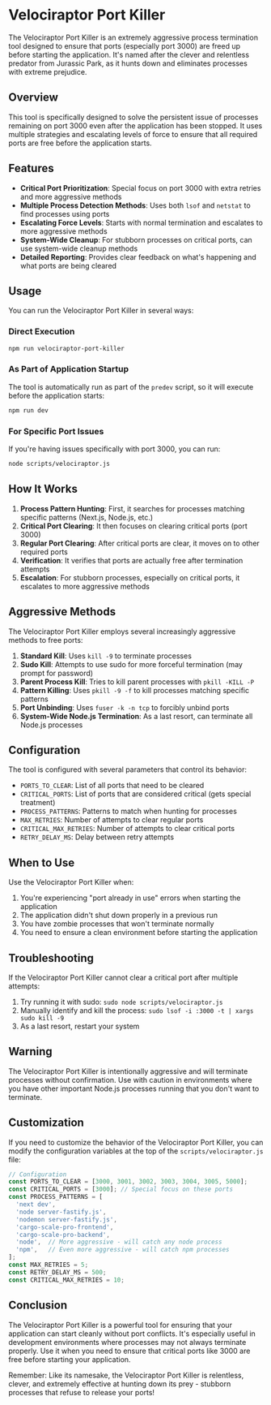 <!--

 * Copyright (c) 2025 Cargo Scale Pro Inc. All Rights Reserved.
 * 
 * PROPRIETARY AND CONFIDENTIAL
 * 
 * This file is part of the Cargo Scale Pro Inc Weight Management System.
 * Unauthorized copying of this file, via any medium is strictly prohibited.
 * 
 * This file contains proprietary and confidential information of 
 * Cargo Scale Pro Inc and may not be copied, distributed, or used
 * in any way without explicit written permission.
 

-->

# Velociraptor Port Killer

The Velociraptor Port Killer is an extremely aggressive process termination tool designed to ensure that ports (especially port 3000) are freed up before starting the application. It's named after the clever and relentless predator from Jurassic Park, as it hunts down and eliminates processes with extreme prejudice.

## Overview

This tool is specifically designed to solve the persistent issue of processes remaining on port 3000 even after the application has been stopped. It uses multiple strategies and escalating levels of force to ensure that all required ports are free before the application starts.

## Features

- **Critical Port Prioritization**: Special focus on port 3000 with extra retries and more aggressive methods
- **Multiple Process Detection Methods**: Uses both `lsof` and `netstat` to find processes using ports
- **Escalating Force Levels**: Starts with normal termination and escalates to more aggressive methods
- **System-Wide Cleanup**: For stubborn processes on critical ports, can use system-wide cleanup methods
- **Detailed Reporting**: Provides clear feedback on what's happening and what ports are being cleared

## Usage

You can run the Velociraptor Port Killer in several ways:

### Direct Execution

```bash
npm run velociraptor-port-killer
```

### As Part of Application Startup

The tool is automatically run as part of the `predev` script, so it will execute before the application starts:

```bash
npm run dev
```

### For Specific Port Issues

If you're having issues specifically with port 3000, you can run:

```bash
node scripts/velociraptor.js
```

## How It Works

1. **Process Pattern Hunting**: First, it searches for processes matching specific patterns (Next.js, Node.js, etc.)
2. **Critical Port Clearing**: It then focuses on clearing critical ports (port 3000)
3. **Regular Port Clearing**: After critical ports are clear, it moves on to other required ports
4. **Verification**: It verifies that ports are actually free after termination attempts
5. **Escalation**: For stubborn processes, especially on critical ports, it escalates to more aggressive methods

## Aggressive Methods

The Velociraptor Port Killer employs several increasingly aggressive methods to free ports:

1. **Standard Kill**: Uses `kill -9` to terminate processes
2. **Sudo Kill**: Attempts to use sudo for more forceful termination (may prompt for password)
3. **Parent Process Kill**: Tries to kill parent processes with `pkill -KILL -P`
4. **Pattern Killing**: Uses `pkill -9 -f` to kill processes matching specific patterns
5. **Port Unbinding**: Uses `fuser -k -n tcp` to forcibly unbind ports
6. **System-Wide Node.js Termination**: As a last resort, can terminate all Node.js processes

## Configuration

The tool is configured with several parameters that control its behavior:

- `PORTS_TO_CLEAR`: List of all ports that need to be cleared
- `CRITICAL_PORTS`: List of ports that are considered critical (gets special treatment)
- `PROCESS_PATTERNS`: Patterns to match when hunting for processes
- `MAX_RETRIES`: Number of attempts to clear regular ports
- `CRITICAL_MAX_RETRIES`: Number of attempts to clear critical ports
- `RETRY_DELAY_MS`: Delay between retry attempts

## When to Use

Use the Velociraptor Port Killer when:

1. You're experiencing "port already in use" errors when starting the application
2. The application didn't shut down properly in a previous run
3. You have zombie processes that won't terminate normally
4. You need to ensure a clean environment before starting the application

## Troubleshooting

If the Velociraptor Port Killer cannot clear a critical port after multiple attempts:

1. Try running it with sudo: `sudo node scripts/velociraptor.js`
2. Manually identify and kill the process: `sudo lsof -i :3000 -t | xargs sudo kill -9`
3. As a last resort, restart your system

## Warning

The Velociraptor Port Killer is intentionally aggressive and will terminate processes without confirmation. Use with caution in environments where you have other important Node.js processes running that you don't want to terminate.

## Customization

If you need to customize the behavior of the Velociraptor Port Killer, you can modify the configuration variables at the top of the `scripts/velociraptor.js` file:

```javascript
// Configuration
const PORTS_TO_CLEAR = [3000, 3001, 3002, 3003, 3004, 3005, 5000];
const CRITICAL_PORTS = [3000]; // Special focus on these ports
const PROCESS_PATTERNS = [
  'next dev',
  'node server-fastify.js',
  'nodemon server-fastify.js',
  'cargo-scale-pro-frontend',
  'cargo-scale-pro-backend',
  'node',  // More aggressive - will catch any node process
  'npm',   // Even more aggressive - will catch npm processes
];
const MAX_RETRIES = 5;
const RETRY_DELAY_MS = 500;
const CRITICAL_MAX_RETRIES = 10;
```

## Conclusion

The Velociraptor Port Killer is a powerful tool for ensuring that your application can start cleanly without port conflicts. It's especially useful in development environments where processes may not always terminate properly. Use it when you need to ensure that critical ports like 3000 are free before starting your application.

Remember: Like its namesake, the Velociraptor Port Killer is relentless, clever, and extremely effective at hunting down its prey - stubborn processes that refuse to release your ports!

